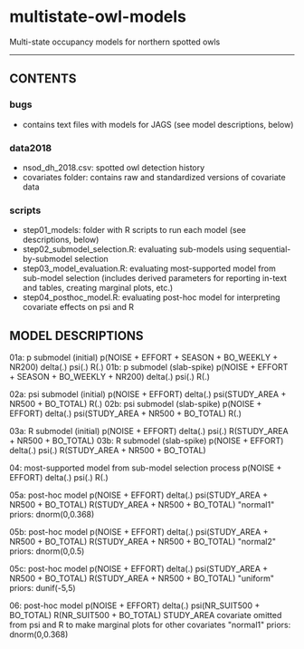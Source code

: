 # multistate-owl-models
Multi-state occupancy models for northern spotted owls

-------------------------

## CONTENTS

### bugs
- contains text files with models for JAGS (see model descriptions, below)

### data2018
- nsod_dh_2018.csv: spotted owl detection history
- covariates folder: contains raw and standardized versions of covariate data

### scripts
- step01_models: folder with R scripts to run each model (see descriptions, below)
- step02_submodel_selection.R: evaluating sub-models using sequential-by-submodel selection
- step03_model_evaluation.R: evaluating most-supported model from sub-model selection (includes derived parameters for reporting in-text and tables, creating marginal plots, etc.)
- step04_posthoc_model.R: evaluating post-hoc model for interpreting covariate effects on psi and R


## MODEL DESCRIPTIONS

01a: p submodel (initial)		  p(NOISE + EFFORT + SEASON + BO_WEEKLY + NR200) delta(.) psi(.) R(.)
01b: p submodel (slab-spike)	p(NOISE + EFFORT + SEASON + BO_WEEKLY + NR200) delta(.) psi(.) R(.)

02a: psi submodel (initial)	    p(NOISE + EFFORT) delta(.) psi(STUDY_AREA + NR500 + BO_TOTAL) R(.)
02b: psi submodel (slab-spike)	p(NOISE + EFFORT) delta(.) psi(STUDY_AREA + NR500 + BO_TOTAL) R(.)

03a: R submodel (initial)		  p(NOISE + EFFORT) delta(.) psi(.) R(STUDY_AREA + NR500 + BO_TOTAL)
03b: R submodel (slab-spike)	p(NOISE + EFFORT) delta(.) psi(.) R(STUDY_AREA + NR500 + BO_TOTAL)

04: most-supported model from sub-model selection process
	p(NOISE + EFFORT) delta(.) psi(.) R(.)

05a: post-hoc model 
	p(NOISE + EFFORT) delta(.) psi(STUDY_AREA + NR500 + BO_TOTAL) R(STUDY_AREA + NR500 + BO_TOTAL)
	"normal1" priors: dnorm(0,0.368)

05b: post-hoc model
	p(NOISE + EFFORT) delta(.) psi(STUDY_AREA + NR500 + BO_TOTAL) R(STUDY_AREA + NR500 + BO_TOTAL)
	"normal2" priors: dnorm(0,0.5)

05c: post-hoc model 
	p(NOISE + EFFORT) delta(.) psi(STUDY_AREA + NR500 + BO_TOTAL) R(STUDY_AREA + NR500 + BO_TOTAL)
	"uniform" priors: dunif(-5,5)

06: post-hoc model
	p(NOISE + EFFORT) delta(.) psi(NR_SUIT500 + BO_TOTAL) R(NR_SUIT500 + BO_TOTAL)
	STUDY_AREA covariate omitted from psi and R to make marginal plots for other covariates
	"normal1" priors: dnorm(0,0.368)